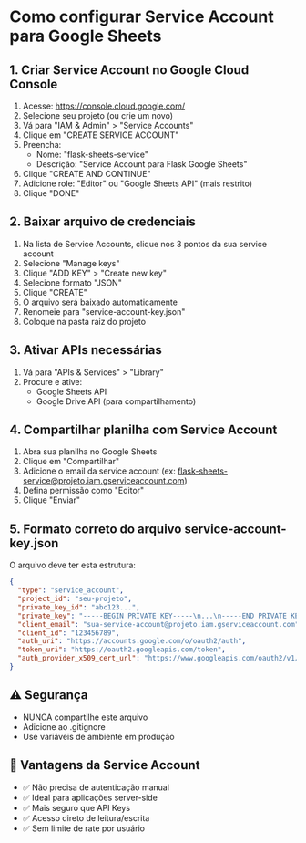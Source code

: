 # Como configurar Service Account para Google Sheets

## 1. Criar Service Account no Google Cloud Console

1. Acesse: https://console.cloud.google.com/
2. Selecione seu projeto (ou crie um novo)
3. Vá para "IAM & Admin" > "Service Accounts"
4. Clique em "CREATE SERVICE ACCOUNT"
5. Preencha:
   - Nome: "flask-sheets-service"
   - Descrição: "Service Account para Flask Google Sheets"
6. Clique "CREATE AND CONTINUE"
7. Adicione role: "Editor" ou "Google Sheets API" (mais restrito)
8. Clique "DONE"

## 2. Baixar arquivo de credenciais

1. Na lista de Service Accounts, clique nos 3 pontos da sua service account
2. Selecione "Manage keys"
3. Clique "ADD KEY" > "Create new key"
4. Selecione formato "JSON"
5. Clique "CREATE"
6. O arquivo será baixado automaticamente
7. Renomeie para "service-account-key.json"
8. Coloque na pasta raiz do projeto

## 3. Ativar APIs necessárias

1. Vá para "APIs & Services" > "Library"
2. Procure e ative:
   - Google Sheets API
   - Google Drive API (para compartilhamento)

## 4. Compartilhar planilha com Service Account

1. Abra sua planilha no Google Sheets
2. Clique em "Compartilhar"
3. Adicione o email da service account (ex: flask-sheets-service@projeto.iam.gserviceaccount.com)
4. Defina permissão como "Editor"
5. Clique "Enviar"

## 5. Formato correto do arquivo service-account-key.json

O arquivo deve ter esta estrutura:
```json
{
  "type": "service_account",
  "project_id": "seu-projeto",
  "private_key_id": "abc123...",
  "private_key": "-----BEGIN PRIVATE KEY-----\n...\n-----END PRIVATE KEY-----\n",
  "client_email": "sua-service-account@projeto.iam.gserviceaccount.com",
  "client_id": "123456789",
  "auth_uri": "https://accounts.google.com/o/oauth2/auth",
  "token_uri": "https://oauth2.googleapis.com/token",
  "auth_provider_x509_cert_url": "https://www.googleapis.com/oauth2/v1/certs"
}
```

## ⚠️ Segurança

- NUNCA compartilhe este arquivo
- Adicione ao .gitignore
- Use variáveis de ambiente em produção

## 🚀 Vantagens da Service Account

- ✅ Não precisa de autenticação manual
- ✅ Ideal para aplicações server-side
- ✅ Mais seguro que API Keys
- ✅ Acesso direto de leitura/escrita
- ✅ Sem limite de rate por usuário
